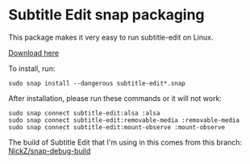 # Subtitle Edit snap packaging

This package makes it very easy to run subtitle-edit on Linux.

[Download here](https://github.com/NickZ/subtitle-edit-snap/releases)

To install, run:

`sudo snap install --dangerous subtitle-edit*.snap`

After installation, please run these commands or it will not work:

```
sudo snap connect subtitle-edit:alsa :alsa
sudo snap connect subtitle-edit:removable-media :removable-media
sudo snap connect subtitle-edit:mount-observe :mount-observe
```

The build of Subtitle Edit that I'm using in this comes from this branch: [NickZ/snap-debug-build](https://github.com/NickZ/subtitleedit/tree/snap-debug-build)

